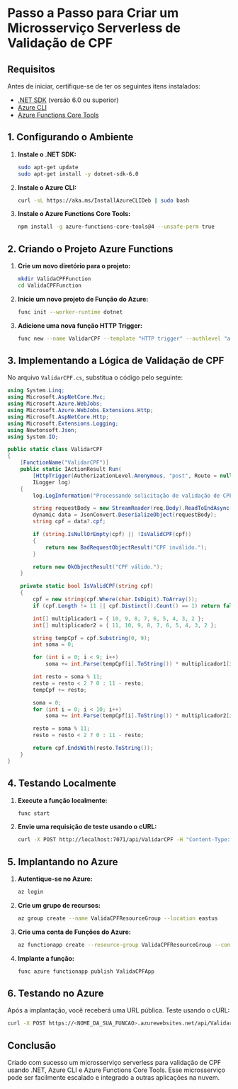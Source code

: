 # Passo a Passo para Criar um Microsserviço Serverless de Validação de CPF

## Requisitos

Antes de iniciar, certifique-se de ter os seguintes itens instalados:

- [.NET SDK](https://dotnet.microsoft.com/download) (versão 6.0 ou superior)
- [Azure CLI](https://docs.microsoft.com/cli/azure/install-azure-cli)
- [Azure Functions Core Tools](https://docs.microsoft.com/azure/azure-functions/functions-run-local)

## 1. Configurando o Ambiente

1. **Instale o .NET SDK:**
   ```bash
   sudo apt-get update
   sudo apt-get install -y dotnet-sdk-6.0
   ```

2. **Instale o Azure CLI:**
   ```bash
   curl -sL https://aka.ms/InstallAzureCLIDeb | sudo bash
   ```

3. **Instale o Azure Functions Core Tools:**
   ```bash
   npm install -g azure-functions-core-tools@4 --unsafe-perm true
   ```

## 2. Criando o Projeto Azure Functions

1. **Crie um novo diretório para o projeto:**
   ```bash
   mkdir ValidaCPFFunction
   cd ValidaCPFFunction
   ```

2. **Inicie um novo projeto de Função do Azure:**
   ```bash
   func init --worker-runtime dotnet
   ```

3. **Adicione uma nova função HTTP Trigger:**
   ```bash
   func new --name ValidarCPF --template "HTTP trigger" --authlevel "anonymous"
   ```

## 3. Implementando a Lógica de Validação de CPF

No arquivo `ValidarCPF.cs`, substitua o código pelo seguinte:

```csharp
using System.Linq;
using Microsoft.AspNetCore.Mvc;
using Microsoft.Azure.WebJobs;
using Microsoft.Azure.WebJobs.Extensions.Http;
using Microsoft.AspNetCore.Http;
using Microsoft.Extensions.Logging;
using Newtonsoft.Json;
using System.IO;

public static class ValidarCPF
{
    [FunctionName("ValidarCPF")]
    public static IActionResult Run(
        [HttpTrigger(AuthorizationLevel.Anonymous, "post", Route = null)] HttpRequest req,
        ILogger log)
    {
        log.LogInformation("Processando solicitação de validação de CPF.");

        string requestBody = new StreamReader(req.Body).ReadToEndAsync().Result;
        dynamic data = JsonConvert.DeserializeObject(requestBody);
        string cpf = data?.cpf;

        if (string.IsNullOrEmpty(cpf) || !IsValidCPF(cpf))
        {
            return new BadRequestObjectResult("CPF inválido.");
        }

        return new OkObjectResult("CPF válido.");
    }

    private static bool IsValidCPF(string cpf)
    {
        cpf = new string(cpf.Where(char.IsDigit).ToArray());
        if (cpf.Length != 11 || cpf.Distinct().Count() == 1) return false;

        int[] multiplicador1 = { 10, 9, 8, 7, 6, 5, 4, 3, 2 };
        int[] multiplicador2 = { 11, 10, 9, 8, 7, 6, 5, 4, 3, 2 };

        string tempCpf = cpf.Substring(0, 9);
        int soma = 0;

        for (int i = 0; i < 9; i++)
            soma += int.Parse(tempCpf[i].ToString()) * multiplicador1[i];

        int resto = soma % 11;
        resto = resto < 2 ? 0 : 11 - resto;
        tempCpf += resto;

        soma = 0;
        for (int i = 0; i < 10; i++)
            soma += int.Parse(tempCpf[i].ToString()) * multiplicador2[i];

        resto = soma % 11;
        resto = resto < 2 ? 0 : 11 - resto;

        return cpf.EndsWith(resto.ToString());
    }
}
```

## 4. Testando Localmente

1. **Execute a função localmente:**
   ```bash
   func start
   ```

2. **Envie uma requisição de teste usando o cURL:**
   ```bash
   curl -X POST http://localhost:7071/api/ValidarCPF -H "Content-Type: application/json" -d '{"cpf":"12345678909"}'
   ```

## 5. Implantando no Azure

1. **Autentique-se no Azure:**
   ```bash
   az login
   ```

2. **Crie um grupo de recursos:**
   ```bash
   az group create --name ValidaCPFResourceGroup --location eastus
   ```

3. **Crie uma conta de Funções do Azure:**
   ```bash
   az functionapp create --resource-group ValidaCPFResourceGroup --consumption-plan-location eastus --runtime dotnet --functions-version 4 --name ValidaCPFApp --storage <NOME_DA_CONTA_DE_ARMAZENAMENTO>
   ```

4. **Implante a função:**
   ```bash
   func azure functionapp publish ValidaCPFApp
   ```

## 6. Testando no Azure

Após a implantação, você receberá uma URL pública. Teste usando o cURL:

```bash
curl -X POST https://<NOME_DA_SUA_FUNCAO>.azurewebsites.net/api/ValidarCPF -H "Content-Type: application/json" -d '{"cpf":"12345678909"}'
```

## Conclusão

Criado com sucesso um microsserviço serverless para validação de CPF usando .NET, Azure CLI e Azure Functions Core Tools. Esse microsserviço pode ser facilmente escalado e integrado a outras aplicações na nuvem.

